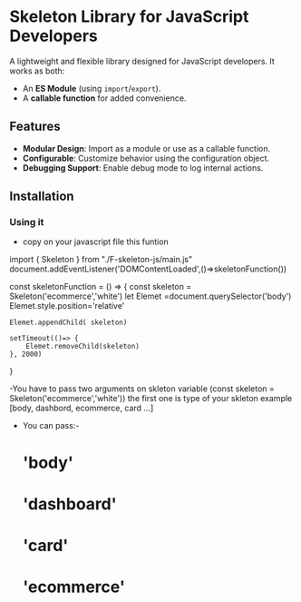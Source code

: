 # Skeleton Library for JavaScript Developers

A lightweight and flexible library designed for JavaScript developers. It works as both:
- An **ES Module** (using `import`/`export`).
- A **callable function** for added convenience.

## Features

- **Modular Design**: Import as a module or use as a callable function.
- **Configurable**: Customize behavior using the configuration object.
- **Debugging Support**: Enable debug mode to log internal actions.


## Installation

### Using it
- copy on your javascript file this funtion 
  

import { Skeleton } from "./F-skeleton-js/main.js"
document.addEventListener('DOMContentLoaded',()=>skeletonFunction())

const skeletonFunction = () => {
    const skeleton = Skeleton('ecommerce','white')
    let Elemet =document.querySelector('body')
    Elemet.style.position='relative'
    
    Elemet.appendChild( skeleton)
    
    setTimeout(()=> {
        Elemet.removeChild(skeleton)
    }, 2000)
}



-You have to pass two arguments on skleton variable (const skeleton = Skeleton('ecommerce','white'))  the first one is type of your skleton example [body, dashbord, ecommerce, card ...]
- You can pass:-
  # 'body'
  # 'dashboard'
  # 'card'
  # 'ecommerce'
 
